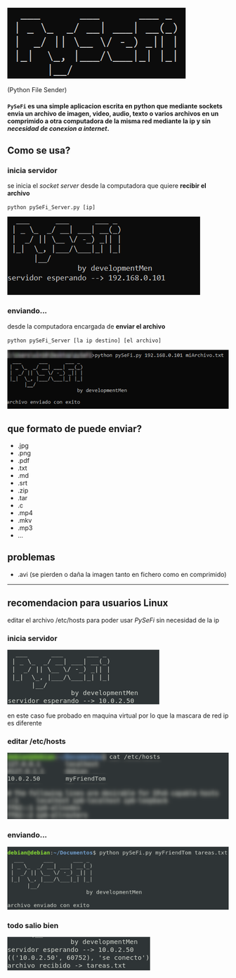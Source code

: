 ![PySeFi](img/pySefiBanner.png)

(Python File Sender)

#### `PySeFi` es una simple aplicacion escrita en python que mediante sockets envia un archivo de **imagen, video, audio, texto o varios archivos en un comprimido** a otra computadora de la misma red mediante la ip y sin *necesidad de conexion a internet*.

## Como se usa?

### inicia servidor
se inicia el *socket server* desde la computadora que quiere **recibir el archivo**

`python pySeFi_Server.py [ip]`

![inica el servidor](img/serverWin.png)

### enviando...
desde la computadora encargada de **enviar el archivo**

`python pySeFi_Server [la ip destino] [el archivo]`

![servidor windows](img/EnviadoWin.png)

## que formato de puede enviar?
- .jpg
- .png
- .pdf
- .txt
- .md
- .srt
- .zip
- .tar
- .c
- .mp4
- .mkv
- .mp3
- ...

## problemas
- .avi
	(se pierden o daña la imagen tanto en fichero como en comprimido) 

---

## recomendacion para usuarios **Linux**
editar el archivo /etc/hosts para poder usar *PySeFi* sin necesidad de la ip

### inicia servidor
![serverLin](img/serverLin.png)

en este caso fue probado en maquina virtual por lo que la mascara de red ip es diferente

### editar /etc/hosts
![editar fichero hosts](img/myFriendTom.png)

### enviando...
![enviando](img/Enviado.png)

### todo salio bien
![final](img/archivoRecibido.png)

